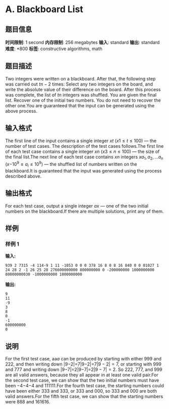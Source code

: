 # A. Blackboard List

## 题目信息

**时间限制**: 1 second
**内存限制**: 256 megabytes
**输入**: standard
**输出**: standard
**难度**: *800
**标签**: constructive algorithms, math

## 题目描述

Two integers were written on a blackboard. After that, the following step was carried out $t$$n-2$ times: Select any two integers on the board, and write the absolute value of their difference on the board. After this process was complete, the list of $t$$n$ integers was shuffled. You are given the final list. Recover one of the initial two numbers. You do not need to recover the other one.You are guaranteed that the input can be generated using the above process.

## 输入格式

The first line of the input contains a single integer $x$$t$ ($x$$1 \le t \le 100$) — the number of test cases. The description of the test cases follows.The first line of each test case contains a single integer $x$$n$ ($x$$3 \le n \le 100$) — the size of the final list.The next line of each test case contains $x$$n$ integers $x$$a_1, a_2, \ldots a_n$ ($x$$-10^9 \le a_i \le 10^9$) — the shuffled list of numbers written on the blackboard.It is guaranteed that the input was generated using the process described above.

## 输出格式

For each test case, output a single integer $a$$x$ — one of the two initial numbers on the blackboard.If there are multiple solutions, print any of them.

## 样例

### 样例 1

**输入:**
```
939 2 7315 -4 114-9 1 11 -1053 0 0 0 378 16 8 0 8 16 840 0 0 01027 1 24 28 2 -1 26 25 28 276600000000 800000000 0 -200000000 1000000000 80000000030 -1000000000 1000000000
```

**输出:**
```
9
11
-9
3
8
0
-1
600000000
0
```

## 说明

For the first test case, aa$a$ can be produced by starting with either 99$9$ and 22$2$, and then writing down |9−2|=7|9−2|=7$|9-2|=7$, or starting with 99$9$ and 77$7$ and writing down |9−7|=2|9−7|=2$|9-7|=2$. So 22$2$, 77$7$, and 99$9$ are all valid answers, because they all appear in at least one valid pair.For the second test case, we can show that the two initial numbers must have been −4−4$-4$ and 1111$11$.For the fourth test case, the starting numbers could have been either 33$3$ and 33$3$, or 33$3$ and 00$0$, so 33$3$ and 00$0$ are both valid answers.For the fifth test case, we can show that the starting numbers were 88$8$ and 1616$16$.
